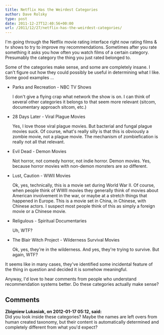 ```yaml
---
title: Netflix Has the Weirdest Categories
author: Dave Rolsky
type: post
date: 2011-12-27T12:40:56+00:00
url: /2011/12/27/netflix-has-the-weirdest-categories/
---
```

I'm going through the Netflix movie rating interface right now rating films & tv shows to try to improve my recommendations. Sometimes after you rate something it asks you how often you watch films of a certain category. Presumably the category the thing you just rated belonged to.

Some of the categories make sense, and some are completely insane. I can't figure out how they could possibly be useful in determining what I like. Some good examples ...

  * Parks and Recreation - NBC TV Shows

    I don't give a flying crap what network the show is on. I can think of several other categories it belongs to that seem more relevant (sitcom, documentary approach sitcom, etc.)

  * 28 Days Later - Viral Plague Movies

    Yes, I love those viral plague movies. But bacterial and fungal plague movies suck. Of course, what's really silly is that this is obviously a zombie movie, not a plague movie. The mechanism of zombiefication is really not all that relevant.

  * Evil Dead - Demon Movies

    Not horror, not comedy horror, not indie horror. Demon movies. Yes, because horror movies with non-demon monsters are _so_ different.

  * Lust, Caution - WWII Movies

    Ok, yes, technically, this is a movie set during World War II. Of course, when people think of WWII movies they generally think of movies about American involvement in the war, or maybe at a stretch things that happened in Europe. This is a movie set in China, in Chinese, with Chinese actors. I suspect most people think of this as simply a foreign movie or a Chinese movie.

  * Religulous - Spiritual Documentaries

    Uh, WTF?

  * The Blair Witch Project - Wilderness Survival Movies

    Ok, yes, they're in the wilderness. And yes, they're trying to survive. But again, WTF?

It seems like in many cases, they've identified some incidental feature of the thing in question and decided it is somehow meaningful.

Anyway, I'd love to hear comments from people who understand recommendation systems better. Do these categories actually make sense?

## Comments

**Zbigniew Lukasiak, on 2012-01-17 05:12, said:**  
Did you look inside these categories? Maybe the names are left overs from human created taxonomy, but their content is automatically determined and completely different from what you'd expect?
